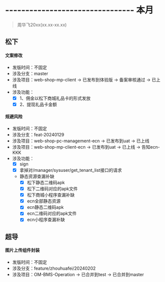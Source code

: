 # -------------------------------- 本月
> 周华飞20xx(xx.xx-xx.xx)
## 松下
#### 文案修改
* 发版时间：不固定
* 涉及分支：master
* 涉及项目：web-shop-mp-client -> 已发布到体验版 -> 备案审核通过 -> 已上线
* 涉及功能：
  - [x] 1、佣金以松下商城礼品卡的形式发放
  - [x] 2、提现礼品卡金额
#### 规避风险
* 发版时间：不固定
* 涉及分支：feat-20240129
* 涉及项目：web-shop-pc-management-ecn -> 已发布到uat -> 已上线
* 涉及项目：web-shop-mp-client-ecn -> 已发布到uat -> 已上线 -> 告知ecn-KKK
* 涉及功能：
  - [x] sign
  - [x] 拿掉对/manager/sysuser/get_tenant_list接口的请求
  - 静态资源查漏补缺
    - [x] 松下静态二维码apk
    - [x] 松下二维码对应的apk文件
    - [x] 松下商城小程序查漏补缺
    - [x] ecn全部静态资源
    - [x] ecn静态二维码apk
    - [x] ecn二维码对应的apk文件
    - [x] ecn小程序查漏补缺
## 超导
#### 图片上传组件封装
* 发版时间：不固定
* 涉及分支：feature/zhouhuafei/20240202
* 涉及项目：OM-BMS-Operation -> 已合并到test -> 已合并到master
